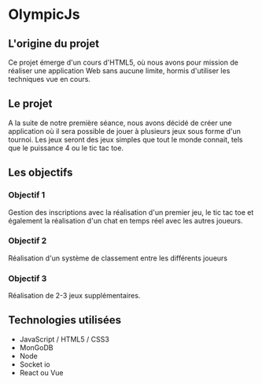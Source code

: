 # OlympicJs

## L'origine du projet
Ce projet émerge d'un cours d'HTML5, où nous avons pour mission de réaliser une application Web sans aucune limite, hormis d'utiliser les techniques vue en cours.

## Le projet
A la suite de notre première séance, nous avons décidé de créer une application où il sera possible de jouer à plusieurs jeux sous forme d'un tournoi.
Les jeux seront des jeux simples que tout le monde connait, tels que le puissance 4 ou le tic tac toe.

## Les objectifs
### Objectif 1
Gestion des inscriptions avec la réalisation d'un premier jeu, le tic tac toe et également la réalisation d'un chat en temps réel avec les autres joueurs.
### Objectif 2
Réalisation d'un système de classement entre les différents joueurs
### Objectif 3
Réalisation de 2-3 jeux supplémentaires.

## Technologies utilisées
 - JavaScript / HTML5 / CSS3
 - MonGoDB
 - Node
 - Socket io
 - React ou Vue


